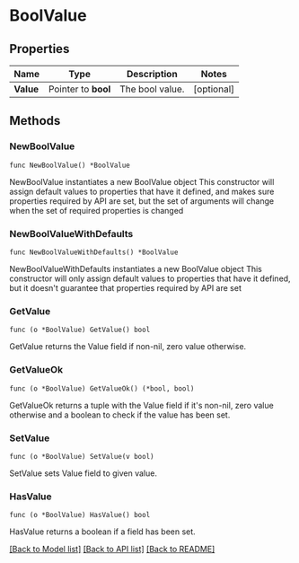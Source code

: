 # BoolValue

## Properties

Name | Type | Description | Notes
------------ | ------------- | ------------- | -------------
**Value** | Pointer to **bool** | The bool value. | [optional] 

## Methods

### NewBoolValue

`func NewBoolValue() *BoolValue`

NewBoolValue instantiates a new BoolValue object
This constructor will assign default values to properties that have it defined,
and makes sure properties required by API are set, but the set of arguments
will change when the set of required properties is changed

### NewBoolValueWithDefaults

`func NewBoolValueWithDefaults() *BoolValue`

NewBoolValueWithDefaults instantiates a new BoolValue object
This constructor will only assign default values to properties that have it defined,
but it doesn't guarantee that properties required by API are set

### GetValue

`func (o *BoolValue) GetValue() bool`

GetValue returns the Value field if non-nil, zero value otherwise.

### GetValueOk

`func (o *BoolValue) GetValueOk() (*bool, bool)`

GetValueOk returns a tuple with the Value field if it's non-nil, zero value otherwise
and a boolean to check if the value has been set.

### SetValue

`func (o *BoolValue) SetValue(v bool)`

SetValue sets Value field to given value.

### HasValue

`func (o *BoolValue) HasValue() bool`

HasValue returns a boolean if a field has been set.


[[Back to Model list]](../README.md#documentation-for-models) [[Back to API list]](../README.md#documentation-for-api-endpoints) [[Back to README]](../README.md)


